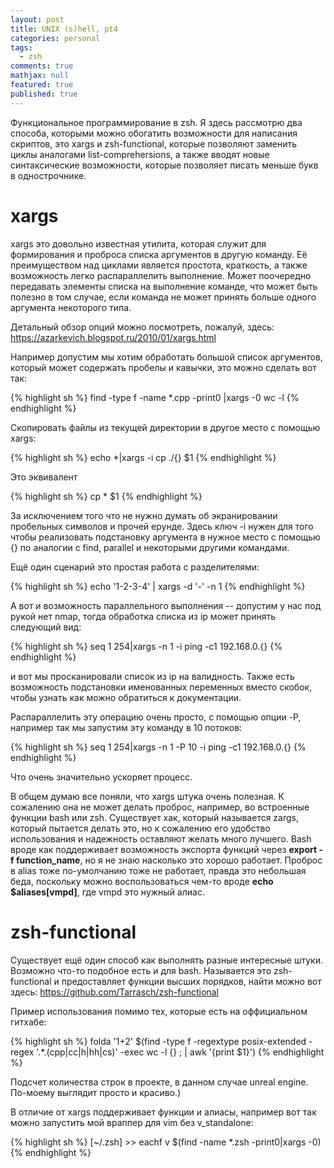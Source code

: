 ```yaml
---
layout: post
title: UNIX (s)hell, pt4
categories: personal
tags: 
  - zsh
comments: true
mathjax: null
featured: true
published: true
---
```


Функциональное программирование в zsh. Я здесь рассмотрю два способа,
которыми можно обогатить возможности для написания скриптов, это xargs
и zsh-functional, которые позволяют заменить циклы аналогами
list-comprehersions, а также вводят новые синтаксические возможности, которые
позволяет писать меньше букв в однострочнике.

<!--excerpt-->

# xargs

xargs это довольно известная утилита, которая служит для формирования
и проброса списка аргументов в другую команду. Её преимуществом над циклами
является простота, краткость, а также возможность легко распараллелить
выполнение. Может поочередно передавать элементы списка на выполнение
команде, что может быть полезно в том случае, если команда не может принять
больше одного аргумента некоторого типа.

Детальный обзор опций можно посмотреть, пожалуй, здесь:
<a href="https://azarkevich.blogspot.ru/2010/01/xargs.html">https://azarkevich.blogspot.ru/2010/01/xargs.html</a>

Например допустим мы хотим обработать большой список аргументов, который
может содержать пробелы и кавычки, это можно сделать вот так:

{% highlight sh %}
find -type f -name *.cpp -print0 |xargs -0 wc -l
{% endhighlight %}

Скопировать файлы из текущей директории в другое место с помощью xargs:

{% highlight sh %}
echo *|xargs -i cp ./{} $1
{% endhighlight %}

Это эквивалент 

{% highlight sh %}
cp * $1
{% endhighlight %}

За исключением того что не нужно думать об экранировании пробельных символов
и прочей ерунде. Здесь ключ -i нужен для того чтобы реализовать подстановку
аргумента в нужное место с помощью \{\} по аналогии с find, parallel и некоторыми
другими командами.

Ещё один сценарий это простая работа с разделителями:

{% highlight sh %}
echo '1-2-3-4' | xargs -d '-' -n 1
{% endhighlight %}

А вот и возможность параллельного выполнения -- допустим у нас под рукой нет
nmap, тогда обработка списка из ip может принять следующий вид:

{% highlight sh %}
seq 1 254|xargs -n 1 -i ping -c1 192.168.0.{}
{% endhighlight %}

и вот мы просканировали список из ip на валидность. Также есть возможность
подстановки именованных переменных вместо скобок, чтобы узнать как можно
обратиться к документации.

Распараллелить эту операцию очень просто, с помощью опции -P, например так мы
запустим эту команду в 10 потоков:

{% highlight sh %}
seq 1 254|xargs -n 1 -P 10 -i ping -c1 192.168.0.{}
{% endhighlight %}

Что очень значительно ускоряет процесс.

В общем думаю все поняли, что xargs штука очень полезная. К сожалению она не
может делать проброс, например, во встроенные функции bash или zsh.
Существует хак, который называется zargs, который пытается делать это, но
к сожалению его удобство использования и надежность оставляют желать много
лучшего. Bash вроде как поддерживает возможность экспорта функций через
__export -f function\_name__, но я не знаю насколько это хорошо работает.
Проброс в alias тоже по-умолчанию тоже не работает, правда это небольшая
беда, поскольку можно воспользоваться чем-то вроде __echo  $aliases[vmpd]__,
где vmpd это нужный алиас.

# zsh-functional

Существует ещё один способ как выполнять разные интересные штуки. Возможно
что-то подобное есть и для bash. Называется это zsh-functional
и предоставляет функции высших порядков, найти можно вот здесь:
<a href="https://github.com/Tarrasch/zsh-functional">https://github.com/Tarrasch/zsh-functional</a>

Пример использования помимо тех, которые есть на оффициальном гитхабе:

{% highlight sh %}
folda '$1+$2' $(find -type f -regextype posix-extended -regex '.*.(cpp|cc|h|hh|cs)' -exec wc -l {} \; | awk '{print $1}')
{% endhighlight %}

Подсчет количества строк в проекте, в данном случае unreal engine. По-моему
выглядит просто и красиво.)

В отличие от xargs поддерживает функции и алиасы, например вот так можно
запустить мой враппер для vim без v\_standalone:

{% highlight sh %}
[~/.zsh] >> eachf v $(find -name *.zsh -print0|xargs -0)
{% endhighlight %}
